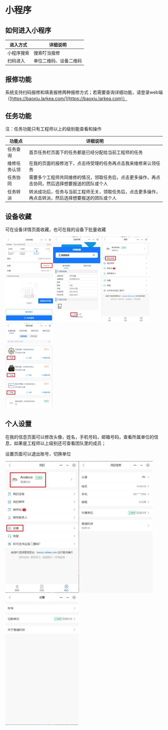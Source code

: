 # 小程序

## 如何进入小程序

| **进入方式** | **详细说明**           |
| ------------ | ---------------------- |
| 小程序搜索   | 搜索叮当报修           |
| 扫码进入     | 单位二维码、设备二维码 |

## 报修功能

系统支持扫码报修和填表报修两种报修方式；若需要查询详细功能，请登录web端（[https://baoxiu.larkea.com/](https://baoxiu.larkea.com)）

## 任务功能

注：任务功能只有工程师以上的级别能查看和操作

| 功能点       | 详细说明                                                     |
| ------------ | ------------------------------------------------------------ |
| 任务查询     | 首页任务栏页面下的任务都是已经分配给当前工程师的任务         |
| 维修任务认领 | 在我的页面的报修池下，点击待受理的任务再点击我来维修来认领任务 |
| 任务协同     | 需要多个工程师共同维修的情况，领取任务后，点击更多操作，再点击协同，然后选择想要报送的团队或个人 |
| 任务转派     | 转派成功后，任务与当前工程师无关，领取任务后，点击更多操作，再点击转派，然后选择想要报送的团队或个人 |

## 设备收藏

可在设备详情页面收藏，也可在我的设备下批量收藏

<img src="../.vuepress/public/e83639cbc6b03b4718b6777129934375.jpeg" style="zoom: 50%;" /><img src="../.vuepress/public/d07b8c8f7dbc6f02927a628933e2065b.jpeg" style="zoom: 50%;" />
<img src="../.vuepress/public/1e7a91517f89ee7b5bd71bd8e778b315.jpeg" style="zoom: 50%;" /><img src="../.vuepress/public/f544b948cbfa804870ea5f6c94d43679.jpeg" style="zoom: 50%;" />

## 个人设置

在我的信息页面可以修改头像，姓名，手机号码，邮箱号码，查看所属单位的信息，如果是工程师以上级别还可查看团队里的成员；

设置页面可以退出账号，切换单位

<img src="../.vuepress/public/1c8ed45f760a612959d6243d9ded7538.jpeg" style="zoom:67%;" /><img src="../.vuepress/public/22d91ada400bb6f21360d60f63f8f6b3.jpeg" style="zoom:67%;" /><img src="../.vuepress/public/89885bfdb702ac04966fa3bd3c987dce.jpeg" style="zoom:67%;" />